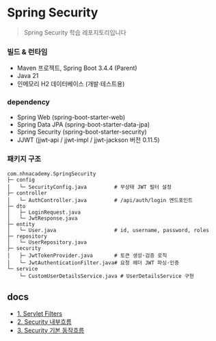 # Spring Security 

> Spring Security 학습 레포지토리입니다

### 빌드 & 런타임
- Maven 프로젝트, Spring Boot 3.4.4 (Parent)
- Java 21
- 인메모리 H2 데이터베이스 (개발·테스트용)

### dependency
- Spring Web (spring-boot-starter-web)
- Spring Data JPA (spring-boot-starter-data-jpa)
- Spring Security (spring-boot-starter-security)
- JJWT (jjwt-api / jjwt-impl / jjwt-jackson 버전 0.11.5)

### 패키지 구조
```
com.nhnacademy.SpringSecurity
├─ config
│   └─ SecurityConfig.java         # 무상태 JWT 필터 설정
├─ controller
│   └─ AuthController.java         # /api/auth/login 엔드포인트
├─ dto
│   ├─ LoginRequest.java
│   └─ JwtResponse.java
├─ entity
│   └─ User.java                   # id, username, password, roles
├─ repository
│   └─ UserRepository.java
├─ security
│   ├─ JwtTokenProvider.java       # 토큰 생성·검증 로직
│   └─ JwtAuthenticationFilter.java# 요청 헤더 JWT 파싱·인증
└─ service
    └─ CustomUserDetailsService.java # UserDetailsService 구현

```

## docs
- [1. Servlet Filters](docs/Servlet-Filters.md)
- [2. Security 내부흐름](docs/2-Security내부흐름.md)
- [3. Security 기본 동작흐름](docs/3-SecurityFlow.md)